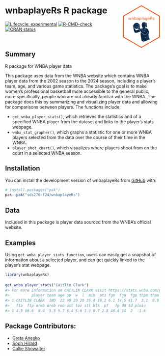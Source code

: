 
<!-- README.md is generated from README.Rmd. Please edit that file -->

# wnbaplayeRs R package <img src='data-raw/wnba_sticker.png' align="right" height="139"/>

<!-- badges: start -->

[![Lifecycle:
experimental](https://img.shields.io/badge/lifecycle-experimental-orange.svg)](https://lifecycle.r-lib.org/articles/stages.html#experimental)
[![R-CMD-check](https://github.com/sds270-f24/endangeRed/actions/workflows/R-CMD-check.yaml/badge.svg)](https://github.com/sds270-f24/endangeRed/actions/workflows/R-CMD-check.yaml)
[![CRAN
status](https://www.r-pkg.org/badges/version/packageName)](https://CRAN.R-project.org/package=packageName)
<!-- badges: end -->

<br>

## Summary

R package for WNBA player data

This package uses data from the WNBA website which contains WNBA player
data from the 2002 season to the 2024 season, including a player’s team,
age, and various game statistics. The package’s goal is to make women’s
professional basketball more accessible to the general public, more
specifically, people who are not already familiar with the WNBA. The
package does this by summarizing and visualizing player data and
allowing for comparisons between players. The functions include:

- `get_wnba_player_stats()`, which retrieves the statistics and of a
  specified WNBA player from the dataset and links to the player’s stats
  webpage.
- `wnba_stat_grapher()`, which graphs a statistic for one or more WNBA
  players selected from the data over the course of their time in the
  WNBA.
- `player_shot_chart()`, which visualizes where players shoot from on
  the court in a selected WNBA season.

## Installation

You can install the development version of wnbaplayeRs from
[GitHub](https://github.com/) with:

``` r
# install.packages("pak")
pak::pak("sds270-f24/wnbaplayeRs")
```

## Data

Included in this package is player data sourced from the WNBA’s official
website.

## Examples

Using `get_wnba_player_stats function`, users can easily get a snapshot
of information about a selected player, and can get quickly linked to
the player’s stat webpage.

``` r
library(wnbaplayeRs)

get_wnba_player_stats("Caitlin Clark")
#> For more information on CAITLIN CLARK visit https://stats.wnba.com/player/1642286/
#>          player team age gp  w  l  min  pts fgm  fga  fgp thpm thpa thpp ftm
#> 1 CAITLIN CLARK  IND  22 40 20 20 35.4 19.2 6.1 14.5 41.7  3.1  8.9 34.4 4.1
#>   fta  ftp oreb dreb reb ast tov stl blk  pf   fp dd td plmin
#> 1 4.5 90.6  0.4  5.3 5.7 8.4 5.6 1.3 0.7 2.8 40.4 14  2  -1.6
```

## Package Contributors:

- [Greta Anesko](https://github.com/ganesko)
- [Soph Hillard](https://github.com/s0ph1ah)
- [Callie Showalter](https://github.com/callieshow)
